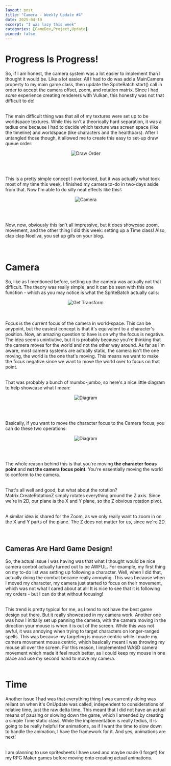 ```yaml
---
layout: post
title: "Camera - Weekly Update #4"
date: 2025-04-19
excerpt: "I was lazy this week"
categories: [GameDev,Project,Update]
pinned: false
---
```

# Progress Is Progress!
So, if I am honest, the camera system was a lot easier to implement than I thought it would be. Like a lot easier. All I had to do was add a MainCamera property to my main game class, then update the SpriteBatch.start() call in order to accept the camera offset, zoom, and rotation matrix. Since I had *some* experience creating renderers with Vulkan, this honestly was not that difficult to do! <br><br>

The main difficult thing was that all of my textures were set up to be worldspace textures. While this isn't a theorically hard separation, it was a tedius one because I had to decide which texture was screen space (like the timeline) and worldspace (like characters and the healthbars). After I untangled those though, it allowed me to create this easy to set-up draw queue order:<br>
<p align="center">
  <img src="{{ site.baseurl }}/images/week_in_review_4/drawbatch_order.png" alt="Draw Order">
</p>  <br><br>

This is a pretty simple concept I overlooked, but it was actually what took most of my time this week. I finished my camera to-do in two-days aside from that. Now I'm able to do silly neat effects like this!:
<p align="center">
  <img src="{{ site.baseurl }}/images/week_in_review_4/CameraActions.gif" alt="Camera">
</p>  <br><br>

Now, now, obviously this isn't all impressive, but it does showcase zoom, movement, and the other thing I did this week: setting up a Time class! Also, clap clap Noellva, you set up gifs on your blog. <br><br><br>

# Camera
So, like as I mentioned before, setting up the camera was actually not that difficult. The theory was really simple, and it can be seen with this one function - which as you may notice is what the SpriteBatch actually calls: <br>
<p align="center">
  <img src="{{ site.baseurl }}/images/week_in_review_4/get_transform.png" alt="Get Transform">
</p>  <br><br>
Focus is the current focus of the camera in world-space. This can be anypoint, but the easiest concept is that it's equivalent to a character's position. Now, an amazing question to have is on why the focus is negative. The idea seems unintiutive, but it is probably because you're thinking that the camera moves for the world and not the other way around. As far as I'm aware, most camera systems are actually static, the camera isn't the one moving, the world is the one that's moving. This means we want to make the focus negative since we want to move the world over to focus on that point. <br><br>

That was probably a bunch of mumbo-jumbo, so here's a nice little diagram to help showcase what I mean:<br>
<p align="center">
  <img src="{{ site.baseurl }}/images/week_in_review_4/diagram_1.png" alt="Diagram">
</p>  <br><br>

Basically, if you want to move the character focus to the Camera focus, you can do these two operations:<br>
<p align="center">
  <img src="{{ site.baseurl }}/images/week_in_review_4/diagram_2.png" alt="Diagram">
</p>  <br><br>

The whole reason behind this is that you're moving **the character focus point** and **not the camera focus point**. You're essentially moving the world to conform to the camera. <br><br>

That's all well and good, but what about the rotation? Matrix.CreateRotationZ simply rotates everything around the Z axis. Since we're in 2D, our plane is the X and Y plane, so the Z obvious rotation pivot. <br><br>

A similar idea is shared for the Zoom, as we only really want to zoom in on the X and Y parts of the plane. The Z does not matter for us, since we're 2D.<br><br><br>

## Cameras Are Hard Game Design!
So, the actual issue I was having was that what I thought would be nice camera control actually turned out to be AWFUL. For example, my first thing on my to-do list was setting up following a character. Well, when I did that, actually doing the combat became really annoying. This was because when I moved my character, my camera just started to focus on their movement, which was not what I cared about at all! It is nice to see that it is following my orders - but I can do that without focusing! <br><br>

This trend is pretty typical for me, as I tend to not have the best game design out there. But it really showcased in my camera work. Another one was how I initially set up panning the camera, with the camera moving in the direction your mouse is when it is out of the screen. While this was not awful, it was annoying when trying to target characters on longer-ranged spells. This was because my targeting is mouse centric while I made my camera movement mouse centric, which basically meant I was throwing my mouse all over the screen. For this reason, I implemented WASD camera movement which made it feel much better, as I could keep my mouse in one place and use my second hand to move my camera. <br><br>

# Time
Another issue I had was that everything thing I was currently doing was reliant on when it's OnUpdate was called, independent to considerations of relative time, just the raw delta time. This meant that I did not have an actual means of pausing or slowing down the game, which I amended by creating a simple Time static class. While the implementation is really tedius, it is going to be really helpful for animations, as if I want the time to slow down to handle the animation, I have the framework for it. And yes, animations are next! <br><br>

I am planning to use spritesheets I have used and maybe made (I forget) for my RPG Maker games before moving onto creating actual animations. 
